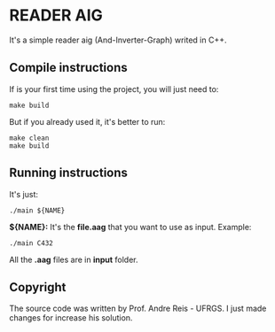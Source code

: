 # READER AIG

It's a simple reader aig (And-Inverter-Graph) writed in C++.

## Compile instructions

If is your first time using the project, you will just need to:

```
make build
```

But if you already used it, it's better to run:

```
make clean
make build
```

## Running instructions

It's just:

```
./main ${NAME}
```

**${NAME}:** It's the **file.aag** that you want to use as input. Example:

```
./main C432
```
All the **.aag** files are in **input** folder.

## Copyright

The source code was written by Prof. Andre Reis - UFRGS. I just made changes for increase his solution.